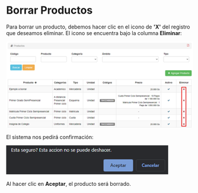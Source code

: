 # Borrar Productos

Para borrar un producto, debemos hacer clic en el icono de **'X'** del registro que deseamos eliminar. El icono se encuentra bajo la columna **Eliminar**:

![Eliminar Productos](img/productos_borrar.png)

El sistema nos pedirá confirmación:

![Confirmación para Eliminar Productos](img/productos_borrar_confirmacion.png)

Al hacer clic en **Aceptar**, el producto será borrado.
